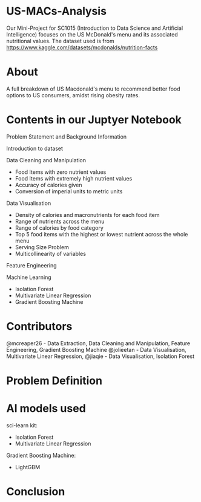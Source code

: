 # US-MACs-Analysis
Our Mini-Project for SC1015 (Introduction to Data Science and Artificial Intelligence) focuses on the US McDonald's menu and its associated nutritional values. The dataset used is from https://www.kaggle.com/datasets/mcdonalds/nutrition-facts

# About
A full breakdown of US Macdonald's menu to recommend better food options to US consumers, amidst rising obesity rates.

# Contents in our Juptyer Notebook
Problem Statement and Background Information

Introduction to dataset

Data Cleaning and Manipulation

- Food Items with zero nutrient values
- Food Items with extremely high nutrient values
- Accuracy of calories given
- Conversion of imperial units to metric units

Data Visualisation
- Density of calories and macronutrients for each food item
- Range of nutrients across the menu
- Range of calories by food category
- Top 5 food items with the highest or lowest nutrient across the whole menu
- Serving Size Problem
- Multicollinearity of variables
  
Feature Engineering

Machine Learning
- Isolation Forest
- Multivariate Linear Regression
- Gradient Boosting Machine

# Contributors
@mcreaper26 - Data Extraction, Data Cleaning and Manipulation, Feature Engineering, Gradient Boosting Machine
@jolieetan - Data Visualisation, Multivariate Linear Regression, 
@jiaqie - Data Visualisation, Isolation Forest


# Problem Definition

# AI models used
sci-learn kit:
- Isolation Forest
- Multivariate Linear Regression

Gradient Boosting Machine:
- LightGBM

# Conclusion
